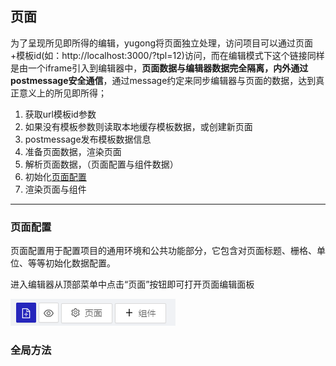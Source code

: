 ## 页面

为了呈现所见即所得的编辑，yugong将页面独立处理，访问项目可以通过页面+模板id(如：http://localhost:3000/?tpl=12)访问，而在编辑模式下这个链接同样是由一个iframe引入到编辑器中，**页面数据与编辑器数据完全隔离，内外通过postmessage安全通信**，通过message约定来同步编辑器与页面的数据，达到真正意义上的所见即所得；

1. 获取url模板id参数
2. 如果没有模板参数则读取本地缓存模板数据，或创建新页面
3. postmessage发布模板数据信息
4. 准备页面数据，渲染页面
5. 解析页面数据，（页面配置与组件数据）
6. 初始化[页面配置](#页面配置)
7. 渲染页面与组件
---

### 页面配置
页面配置用于配置项目的通用环境和公共功能部分，它包含对页面标题、栅格、单位、等等初始化数据配置。

进入编辑器从顶部菜单中点击“页面”按钮即可打开页面编辑面板

![Minion](./page.png)

### 全局方法

